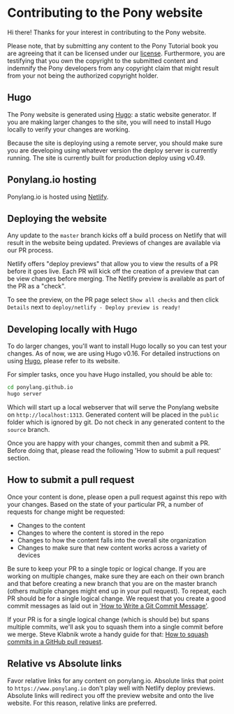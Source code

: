 # Contributing to the Pony website

Hi there! Thanks for your interest in contributing to the Pony website. 

Please note, that by submitting any content to the Pony Tutorial book you are agreeing that it can be licensed under our [license](LICENSE.md). Furthermore, you are testifying that you own the copyright to the submitted content and indemnify the Pony developers from any copyright claim that might result from your not being the authorized copyright holder.

## Hugo

The Pony website is generated using [Hugo]: a static website generator. If you are making larger changes to the site, you will need to install Hugo locally to verify your changes are working.

Because the site is deploying using a remote server, you should make sure you are developing using whatever version the deploy server is currently running. 
The site is currently built for production deploy using v0.49.

## Ponylang.io hosting

Ponylang.io is hosted using [Netlify].

## Deploying the website

Any update to the `master` branch kicks off a build process on Netlify that will result in the website being updated. Previews of changes are available via our PR process. 

Netlify offers "deploy previews" that allow you to view the results of a PR before it goes live. Each PR will kick off the creation of a preview that can be view changes before merging. The Netlify preview is available as part of the PR as a "check". 

To see the preview, on the PR page select `Show all checks` and then click `Details` next to `deploy/netlify - Deploy preview is ready!`

## Developing locally with Hugo

To do larger changes, you'll want to install Hugo locally so you can test your changes. As of now, we are using Hugo v0.16. For detailed instructions on using [Hugo], please refer to its website.

For simpler tasks, once you have Hugo installed, you should be able to:

```bash
cd ponylang.github.io
hugo server
```

Which will start up a local webserver that will serve the Ponylang website on `http://localhost:1313`. Generated content will be placed in the `public` folder which is ignored by git. Do not check in any generated content to the `source` branch.

Once you are happy with your changes, commit then and submit a PR. Before doing that, please read the following 'How to submit a pull request' section.

## How to submit a pull request

Once your content is done, please open a pull request against this repo with your changes. Based on the state of your particular PR, a number of requests for change might be requested:

* Changes to the content
* Changes to where the content is stored in the repo
* Changes to how the content falls into the overall site organization
* Changes to make sure that new content works across a variety of devices

Be sure to keep your PR to a single topic or logical change. If you are working on multiple changes, make sure they are each on their own branch and that before creating a new branch that you are on the master branch (others multiple changes might end up in your pull request). To repeat, each PR should be for a single logical change. We request that you create a good commit messages as laid out in ['How to Write a Git Commit Message'](http://chris.beams.io/posts/git-commit/).

If your PR is for a single logical change (which is should be) but spans multiple commits, we'll ask you to squash them into a single commit before we merge. Steve Klabnik wrote a handy guide for that: [How to squash commits in a GitHub pull request](http://blog.steveklabnik.com/posts/2012-11-08-how-to-squash-commits-in-a-github-pull-request).

## Relative vs Absolute links

Favor relative links for any content on ponylang.io. Absolute links that point to `https://www.ponylang.io` don't play well with Netlify deploy previews. Absolute links will redirect you off the preview website and onto the live website. For this reason, relative links are preferred.

[Hugo]: https://gohugo.io
[Netlify]: https://www.netlify.com/.
